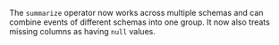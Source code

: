 The `summarize` operator now works across multiple schemas and can combine
events of different schemas into one group. It now also treats missing columns
as having `null` values.
